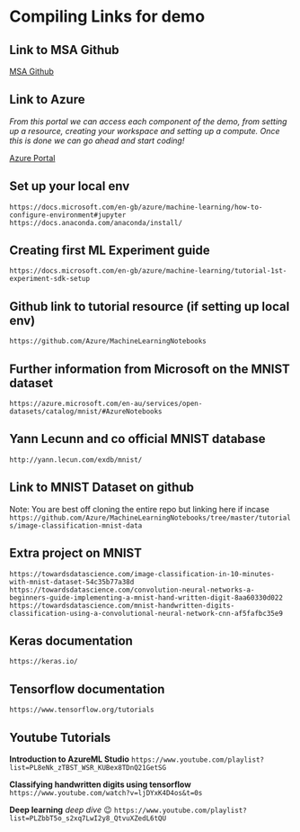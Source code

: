 # Compiling Links for demo

## Link to MSA Github

[MSA Github](https://github.com/AUMSA/2020-MSA-content)

## Link to Azure

_From this portal we can access each component of the demo, from setting up a resource, creating your workspace and setting up a compute. Once this is done we can go ahead and start coding!_

[Azure Portal](https://portal.azure.com/#home)

## Set up your local env

`https://docs.microsoft.com/en-gb/azure/machine-learning/how-to-configure-environment#jupyter`
`https://docs.anaconda.com/anaconda/install/`

## Creating first ML Experiment guide

`https://docs.microsoft.com/en-gb/azure/machine-learning/tutorial-1st-experiment-sdk-setup`

## Github link to tutorial resource (if setting up local env)

`https://github.com/Azure/MachineLearningNotebooks`

## Further information from Microsoft on the MNIST dataset

`https://azure.microsoft.com/en-au/services/open-datasets/catalog/mnist/#AzureNotebooks`

## Yann Lecunn and co official MNIST database

`http://yann.lecun.com/exdb/mnist/`

## Link to MNIST Dataset on github

Note: You are best off cloning the entire repo but linking here if incase
`https://github.com/Azure/MachineLearningNotebooks/tree/master/tutorials/image-classification-mnist-data`

## Extra project on MNIST

`https://towardsdatascience.com/image-classification-in-10-minutes-with-mnist-dataset-54c35b77a38d`
`https://towardsdatascience.com/convolution-neural-networks-a-beginners-guide-implementing-a-mnist-hand-written-digit-8aa60330d022`
`https://towardsdatascience.com/mnist-handwritten-digits-classification-using-a-convolutional-neural-network-cnn-af5fafbc35e9`

## Keras documentation

`https://keras.io/`

## Tensorflow documentation

`https://www.tensorflow.org/tutorials`

## Youtube Tutorials

**Introduction to AzureML Studio**
`https://www.youtube.com/playlist?list=PL8eNk_zTBST_WSR_KUBex8TDnQ21GetSG`

**Classifying handwritten digits using tensorflow**
`https://www.youtube.com/watch?v=ljDYxK4D4os&t=0s`

**Deep learning** _deep dive_ :wink:
`https://www.youtube.com/playlist?list=PLZbbT5o_s2xq7LwI2y8_QtvuXZedL6tQU`

